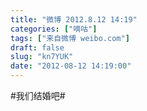 ```yaml
---
title: "微博 2012.8.12 14:19"
categories: ["嘀咕"]
tags: ["来自微博 weibo.com"]
draft: false
slug: "kn7YUK"
date: "2012-08-12 14:19:00"
---
```


<p>#我们结婚吧# ​​​​</p>
